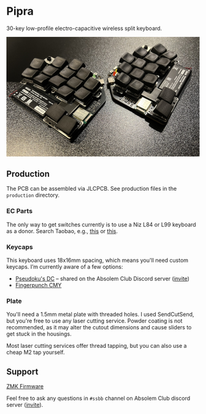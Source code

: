 # Pipra

30-key low-profile electro-capacitive wireless split keyboard.

![Pipra Keyboard](./pipra.jpg)

## Production

The PCB can be assembled via JLCPCB. See production files in the `production` directory.

### EC Parts

The only way to get switches currently is to use a Niz L84 or L99 keyboard as a donor. Search Taobao, e.g., [this](https://detail.tmall.com/item.htm?_u=d20fti35341a4a&id=878704443735&skuId=5947860879567) or [this](https://item.taobao.com/item.htm?id=865123524234&skuId=5789959885060).

### Keycaps

This keyboard uses 18x16mm spacing, which means you'll need custom keycaps. I’m currently aware of a few options:

- [Pseudoku's DC](https://discord.com/channels/714176584269168732/879817722328920174/1351967655707410532) – shared on the Absolem Club Discord server ([invite](https://discord.gg/DbCfZfZ))
- [Fingerpunch CMY](https://github.com/sadekbaroudi/fingerpunch/tree/master/keycaps/CMY)

### Plate

You'll need a 1.5mm metal plate with threaded holes. I used SendCutSend, but you're free to use any laser cutting service. Powder coating is not recommended, as it may alter the cutout dimensions and cause sliders to get stuck in the housings.

Most laser cutting services offer thread tapping, but you can also use a cheap M2 tap yourself.

## Support

[ZMK Firmware](https://github.com/ssbb/pipra-zmk-config)

Feel free to ask any questions in `#ssbb` channel on Absolem Club discord server ([invite](https://discord.gg/DbCfZfZ)).
